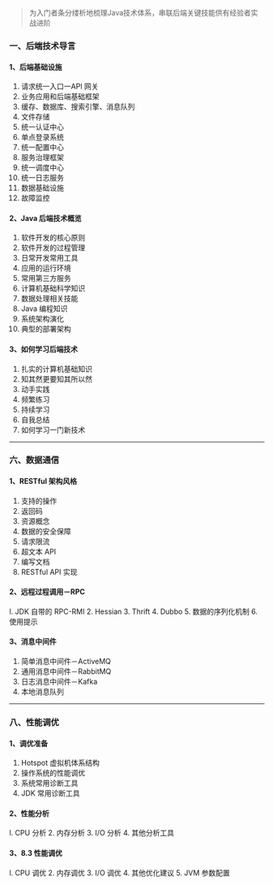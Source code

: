 > 为入门者条分缕析地梳理Java技术体系，串联后端关键技能供有经验者实战进阶

### 一、后端技术导言
#### 1、后端基础设施
1. 请求统一入口一API 网关
2. 业务应用和后端基础框架
3. 缓存、数据库、搜索引擎、消息队列
4. 文件存储
5. 统一认证中心
6. 单点登录系统
7. 统一配置中心
8. 服务治理框架
9. 统一调度中心
10. 统一日志服务
11. 数据基础设施
12. 故障监控

#### 2、Java 后端技术概览
1. 软件开发的核心原则
2. 软件开发的过程管理
3. 日常开发常用工具
4. 应用的运行环境
5. 常用第三方服务
6. 计算机基础科学知识
7. 数据处理相关技能
8. Java 编程知识
9. 系统架构演化
10. 典型的部署架构

#### 3、如何学习后端技术
1. 扎实的计算机基础知识
2. 知其然更要知其所以然
3. 动手实践
4. 频繁练习
5. 持续学习
6. 自我总结
7. 如何学习一门新技术

---
### 六、数据通信
#### 1、RESTful 架构风格
1. 支持的操作
2. 返回码
3. 资源概念
4. 数据的安全保障
5. 请求限流
6. 超文本 API
7. 编写文档
8. RESTful API 实现

#### 2、远程过程调用－RPC
l. JDK 自带的 RPC-RMI
2. Hessian
3. Thrift
4. Dubbo
5. 数据的序列化机制
6. 使用提示

#### 3、消息中间件
1. 简单消息中间件－ActiveMQ
2. 通用消息中间件－RabbitMQ
3. 日志消息中间件－Kafka
4. 本地消息队列

---
### 八、性能调优
#### 1、调优准备
1. Hotspot 虚拟机体系结构
2. 操作系统的性能调优
3. 系统常用诊断工具
4. JDK 常用诊断工具

#### 2、性能分析
l. CPU 分析
2. 内存分析
3. I/O 分析
4. 其他分析工具

#### 3、8.3 性能调优
l. CPU 调优
2. 内存调优
3. I/O 调优
4. 其他优化建议
5. JVM 参数配置

